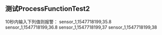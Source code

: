 ## 测试ProcessFunctionTest2

10秒内输入下列值则报警：
sensor_1,1547718199,35.8
sensor_1,1547718199,36.8
sensor_1,1547718199,37
sensor_1,1547718199,38
